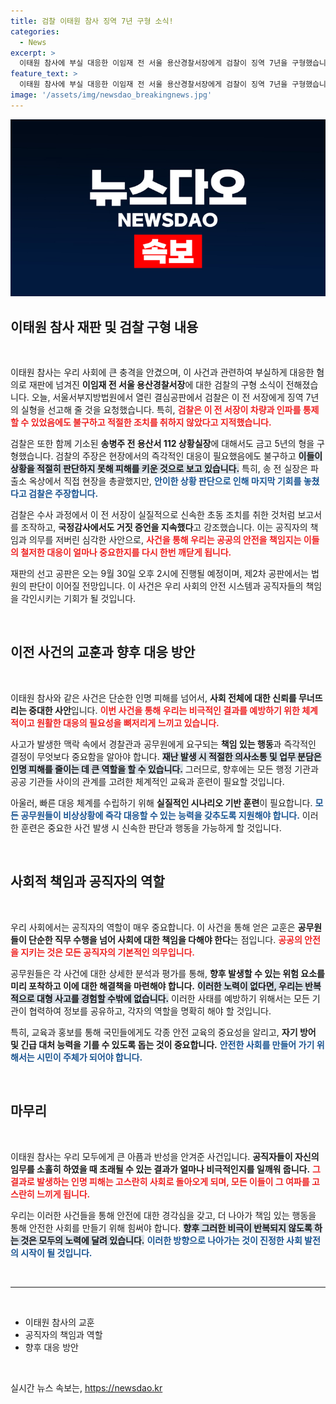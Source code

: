 ```yaml
---
title: 검찰 이태원 참사 징역 7년 구형 소식!
categories:
  - News
excerpt: >
  이태원 참사에 부실 대응한 이임재 전 서울 용산경찰서장에게 검찰이 징역 7년을 구형했습니다. 신속한 조치를 취하지 않은 혐의로 그와 송병주 전 상황실장이 재판받으며, 선고는 9월 30일 예정입니다.
feature_text: >
  이태원 참사에 부실 대응한 이임재 전 서울 용산경찰서장에게 검찰이 징역 7년을 구형했습니다. 신속한 조치를 취하지 않은 혐의로 그와 송병주 전 상황실장이 재판받으며, 선고는 9월 30일 예정입니다.
image: '/assets/img/newsdao_breakingnews.jpg'
---
```


<p><img src="/assets/img/newsdao_breakingnews.jpg" alt="flaretime 속보" /></p>

<h2 data-ke-size="size26">이태원 참사 재판 및 검찰 구형 내용</h2>

<p data-ke-size="size16">&nbsp;</p>

<p>이태원 참사는 우리 사회에 큰 충격을 안겼으며, 이 사건과 관련하여 부실하게 대응한 혐의로 재판에 넘겨진 <b>이임재 전 서울 용산경찰서장</b>에 대한 검찰의 구형 소식이 전해졌습니다. 오늘, 서울서부지방법원에서 열린 결심공판에서 검찰은 이 전 서장에게 징역 7년의 실형을 선고해 줄 것을 요청했습니다. 특히, <b><span style="color: #ee2323;">검찰은 이 전 서장이 차량과 인파를 통제할 수 있었음에도 불구하고 적절한 조치를 취하지 않았다고 지적했습니다.</span></b></p>

<p>검찰은 또한 함께 기소된 <b>송병주 전 용산서 112 상황실장</b>에 대해서도 금고 5년의 형을 구형했습니다. 검찰의 주장은 현장에서의 즉각적인 대응이 필요했음에도 불구하고 <b><span style="background-color: #21538527;">이들이 상황을 적절히 판단하지 못해 피해를 키운 것으로 보고 있습니다.</span></b> 특히, 송 전 실장은 파출소 옥상에서 직접 현장을 총괄했지만, <b><span style="color: #1a5490;">안이한 상황 판단으로 인해 마지막 기회를 놓쳤다고 검찰은 주장합니다.</span></b></p>

<p>검찰은 수사 과정에서 이 전 서장이 실질적으로 신속한 초동 조치를 취한 것처럼 보고서를 조작하고, <b>국정감사에서도 거짓 증언을 지속했다</b>고 강조했습니다. 이는 공직자의 책임과 의무를 저버린 심각한 사안으로, <b><span style="color: #ee2323;">사건을 통해 우리는 공공의 안전을 책임지는 이들의 철저한 대응이 얼마나 중요한지를 다시 한번 깨닫게 됩니다.</span></b> </p>

<p>재판의 선고 공판은 오는 9월 30일 오후 2시에 진행될 예정이며, 제2차 공판에서는 법원의 판단이 이어질 전망입니다. 이 사건은 우리 사회의 안전 시스템과 공직자들의 책임을 각인시키는 기회가 될 것입니다. </p>

<p data-ke-size="size16">&nbsp;</p>

<h2 data-ke-size="size26">이전 사건의 교훈과 향후 대응 방안</h2>

<p data-ke-size="size16">&nbsp;</p>

<p>이태원 참사와 같은 사건은 단순한 인명 피해를 넘어서, <b>사회 전체에 대한 신뢰를 무너뜨리는 중대한 사안</b>입니다. <b><span style="color: #ee2323;">이번 사건을 통해 우리는 비극적인 결과를 예방하기 위한 체계적이고 원활한 대응의 필요성을 뼈저리게 느끼고 있습니다.</span></b> </p>

<p>사고가 발생한 맥락 속에서 경찰관과 공무원에게 요구되는 <b>책임 있는 행동</b>과 즉각적인 결정이 무엇보다 중요함을 알아야 합니다. <b><span style="background-color: #21538527;">재난 발생 시 적절한 의사소통 및 업무 분담은 인명 피해를 줄이는 데 큰 역할을 할 수 있습니다.</span></b> 그러므로, 향후에는 모든 행정 기관과 공공 기관들 사이의 관계를 고려한 체계적인 교육과 훈련이 필요할 것입니다. </p>

<p>아울러, 빠른 대응 체계를 수립하기 위해 <b>실질적인 시나리오 기반 훈련</b>이 필요합니다. <b><span style="color: #1a5490;">모든 공무원들이 비상상황에 즉각 대응할 수 있는 능력을 갖추도록 지원해야 합니다.</span></b> 이러한 훈련은 중요한 사건 발생 시 신속한 판단과 행동을 가능하게 할 것입니다. </p>

<p data-ke-size="size16">&nbsp;</p>

<h2 data-ke-size="size26">사회적 책임과 공직자의 역할</h2>

<p data-ke-size="size16">&nbsp;</p>

<p>우리 사회에서는 공직자의 역할이 매우 중요합니다. 이 사건을 통해 얻은 교훈은 <b>공무원들이 단순한 직무 수행을 넘어 사회에 대한 책임을 다해야 한다</b>는 점입니다. <b><span style="color: #ee2323;">공공의 안전을 지키는 것은 모든 공직자의 기본적인 의무입니다.</span></b> </p>

<p>공무원들은 각 사건에 대한 상세한 분석과 평가를 통해, <b>향후 발생할 수 있는 위험 요소를 미리 포착하고 이에 대한 해결책을 마련해야 합니다.</b> <b><span style="background-color: #21538527;">이러한 노력이 없다면, 우리는 반복적으로 대형 사고를 경험할 수밖에 없습니다.</span></b> 이러한 사태를 예방하기 위해서는 모든 기관이 협력하여 정보를 공유하고, 각자의 역할을 명확히 해야 할 것입니다. </p>

<p>특히, 교육과 홍보를 통해 국민들에게도 각종 안전 교육의 중요성을 알리고, <b>자기 방어 및 긴급 대처 능력을 기를 수 있도록 돕는 것이 중요합니다.</b> <b><span style="color: #1a5490;">안전한 사회를 만들어 가기 위해서는 시민이 주체가 되어야 합니다.</span></b></p>

<p data-ke-size="size16">&nbsp;</p>

<h2 data-ke-size="size26">마무리</h2>

<p data-ke-size="size16">&nbsp;</p>

<p>이태원 참사는 우리 모두에게 큰 아픔과 반성을 안겨준 사건입니다. <b>공직자들이 자신의 임무를 소홀히 하였을 때 초래될 수 있는 결과가 얼마나 비극적인지를 일깨워 줍니다.</b> <b><span style="color: #ee2323;">그 결과로 발생하는 인명 피해는 고스란히 사회로 돌아오게 되며, 모든 이들이 그 여파를 고스란히 느끼게 됩니다.</span></b> </p>

<p>우리는 이러한 사건들을 통해 안전에 대한 경각심을 갖고, 더 나아가 책임 있는 행동을 통해 안전한 사회를 만들기 위해 힘써야 합니다. <b><span style="background-color: #21538527;">향후 그러한 비극이 반복되지 않도록 하는 것은 모두의 노력에 달려 있습니다.</span></b> <b><span style="color: #1a5490;">이러한 방향으로 나아가는 것이 진정한 사회 발전의 시작이 될 것입니다.</span></b></p>

<p data-ke-size="size16">&nbsp;</p>

<hr />

<p data-ke-size="size16">&nbsp;</p>

<ul>
    <li>이태원 참사의 교훈</li>
    <li>공직자의 책임과 역할</li>
    <li>향후 대응 방안</li>
</ul>

<p data-ke-size="size16">&nbsp;</p>
실시간 뉴스 속보는, <a href="https://newsdao.kr" rel="dofollow">https://newsdao.kr</a>


